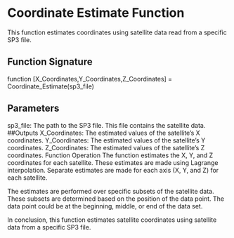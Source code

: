 
# Coordinate Estimate Function

This function estimates coordinates using satellite data read from a specific SP3 file.

## Function Signature

function [X_Coordinates,Y_Coordinates,Z_Coordinates] = Coordinate_Estimate(sp3_file)

## Parameters
sp3_file: The path to the SP3 file. This file contains the satellite data.
##Outputs
X_Coordinates: The estimated values of the satellite’s X coordinates.
Y_Coordinates: The estimated values of the satellite’s Y coordinates.
Z_Coordinates: The estimated values of the satellite’s Z coordinates.
Function Operation
The function estimates the X, Y, and Z coordinates for each satellite. These estimates are made using Lagrange interpolation. Separate estimates are made for each axis (X, Y, and Z) for each satellite.

The estimates are performed over specific subsets of the satellite data. These subsets are determined based on the position of the data point. The data point could be at the beginning, middle, or end of the data set.

In conclusion, this function estimates satellite coordinates using satellite data from a specific SP3 file.
